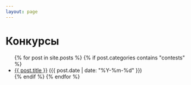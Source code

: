 ```yaml
---
layout: page
---
```


<h1>Конкурсы</h1>

<ul>
  {% for post in site.posts %}
    {% if post.categories contains "contests" %}
      <li><a href="{{ post.url }}">{{ post.title }}</a> ({{ post.date | date: "%Y-%m-%d" }})</li>
    {% endif %}
  {% endfor %}
</ul>